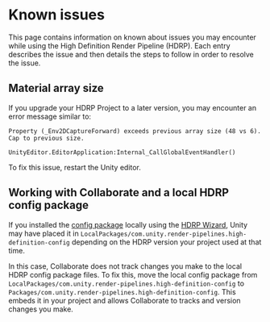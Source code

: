 # Known issues

This page contains information on known about issues you may encounter while using the High Definition Render Pipeline (HDRP). Each entry describes the issue and then details the steps to follow in order to resolve the issue.

## Material array size

If you upgrade your HDRP Project to a later version, you may encounter an error message similar to:

```
Property (_Env2DCaptureForward) exceeds previous array size (48 vs 6). Cap to previous size.

UnityEditor.EditorApplication:Internal_CallGlobalEventHandler()
```

To fix this issue, restart the Unity editor.

## Working with Collaborate and a local HDRP config package

If you installed the [config package](configure-a-project-using-the-hdrp-config-package.md) locally using the [HDRP Wizard](Render-Pipeline-Wizard.md), Unity may have placed it in `LocalPackages/com.unity.render-pipelines.high-definition-config` depending on the HDRP version your project used at that time.

In this case, Collaborate does not track changes you make to the local HDRP config package files. To fix this, move the local config package from `LocalPackages/com.unity.render-pipelines.high-definition-config` to `Packages/com.unity.render-pipelines.high-definition-config`. This embeds it in your project and allows Collaborate to tracks and version changes you make.
